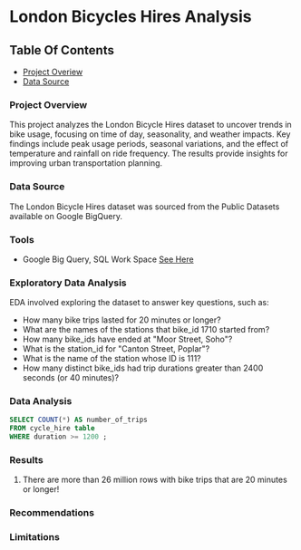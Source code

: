 # London Bicycles Hires Analysis

## Table Of Contents
- [Project Overiew](#project-overview)
- [Data Source](#data-source)

### Project Overview

This project analyzes the London Bicycle Hires dataset to uncover trends in bike usage, focusing on time of day, seasonality, and weather impacts. Key findings include peak usage periods, seasonal variations, and the effect of temperature and rainfall on ride frequency. The results provide insights for improving urban transportation planning.

### Data Source
The London Bicycle Hires dataset was sourced from the Public Datasets available on Google BigQuery.

### Tools
- Google Big Query, SQL Work Space [See Here](https://data.london.gov.uk)

### Exploratory Data Analysis

EDA involved exploring the dataset to answer key questions, such as:

- How many bike trips lasted for 20 minutes or longer?
- What are the names of the stations that bike_id 1710 started from?
- How many bike_ids have ended at "Moor Street, Soho"?
- What is the station_id for "Canton Street, Poplar"?
- What is the name of the station whose ID is 111?
- How many distinct bike_ids had trip durations greater than 2400 seconds (or 40 minutes)?

### Data Analysis
```sql
SELECT COUNT(*) AS number_of_trips
FROM cycle_hire table
WHERE duration >= 1200 ;
```

### Results
1. There are more than 26 million rows with bike trips that are 20 minutes or longer!

### Recommendations

### Limitations




